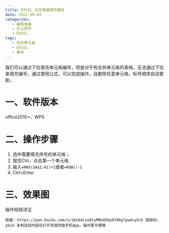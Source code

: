 ```yaml
---
title: EXCEL 合并表格填充编号
date: 2022-09-03
categories:
   - 编程电脑
   - 办公软件
   - EXCEL
tags: 
   - 合并单元格
   - EXCEL
   - 编号 
---
```


我们可以通过下拉填充单元格编号，但是对于有合并单元格的表格，无法通过下拉来填充编号，通过使用公式，可以完成操作。且删除任意单元格，标号顺序自动更新。
<!-- more -->

# 一、软件版本

office2010+、WPS

# 二、操作步骤

1. 选中需要填充序号的单元格；
2. 按住Ctrl，点击第一个单元格
3. 输入`=MAX($A$1:A1)+1`或者`=ROW()-1`
4. Ctrl+Enter

# 三、效果图
操作视频详见
```
链接: https://pan.baidu.com/s/1Az64LvoQtyMMoOXhp970Ag?pwd=ybik 提取码: ybik 复制这段内容后打开百度网盘手机App，操作更方便哦
```
